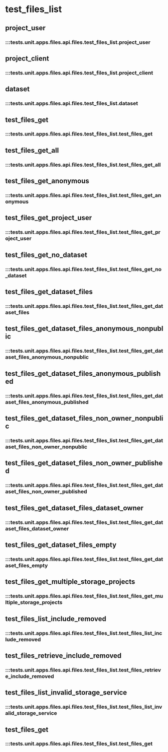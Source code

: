 # test_files_list

## project_user

### :::tests.unit.apps.files.api.files.test_files_list.project_user

## project_client

### :::tests.unit.apps.files.api.files.test_files_list.project_client

## dataset

### :::tests.unit.apps.files.api.files.test_files_list.dataset

## test_files_get

### :::tests.unit.apps.files.api.files.test_files_list.test_files_get

## test_files_get_all

### :::tests.unit.apps.files.api.files.test_files_list.test_files_get_all

## test_files_get_anonymous

### :::tests.unit.apps.files.api.files.test_files_list.test_files_get_anonymous

## test_files_get_project_user

### :::tests.unit.apps.files.api.files.test_files_list.test_files_get_project_user

## test_files_get_no_dataset

### :::tests.unit.apps.files.api.files.test_files_list.test_files_get_no_dataset

## test_files_get_dataset_files

### :::tests.unit.apps.files.api.files.test_files_list.test_files_get_dataset_files

## test_files_get_dataset_files_anonymous_nonpublic

### :::tests.unit.apps.files.api.files.test_files_list.test_files_get_dataset_files_anonymous_nonpublic

## test_files_get_dataset_files_anonymous_published

### :::tests.unit.apps.files.api.files.test_files_list.test_files_get_dataset_files_anonymous_published

## test_files_get_dataset_files_non_owner_nonpublic

### :::tests.unit.apps.files.api.files.test_files_list.test_files_get_dataset_files_non_owner_nonpublic

## test_files_get_dataset_files_non_owner_published

### :::tests.unit.apps.files.api.files.test_files_list.test_files_get_dataset_files_non_owner_published

## test_files_get_dataset_files_dataset_owner

### :::tests.unit.apps.files.api.files.test_files_list.test_files_get_dataset_files_dataset_owner

## test_files_get_dataset_files_empty

### :::tests.unit.apps.files.api.files.test_files_list.test_files_get_dataset_files_empty

## test_files_get_multiple_storage_projects

### :::tests.unit.apps.files.api.files.test_files_list.test_files_get_multiple_storage_projects

## test_files_list_include_removed

### :::tests.unit.apps.files.api.files.test_files_list.test_files_list_include_removed

## test_files_retrieve_include_removed

### :::tests.unit.apps.files.api.files.test_files_list.test_files_retrieve_include_removed

## test_files_list_invalid_storage_service

### :::tests.unit.apps.files.api.files.test_files_list.test_files_list_invalid_storage_service

## test_files_get

### :::tests.unit.apps.files.api.files.test_files_list.test_files_get

